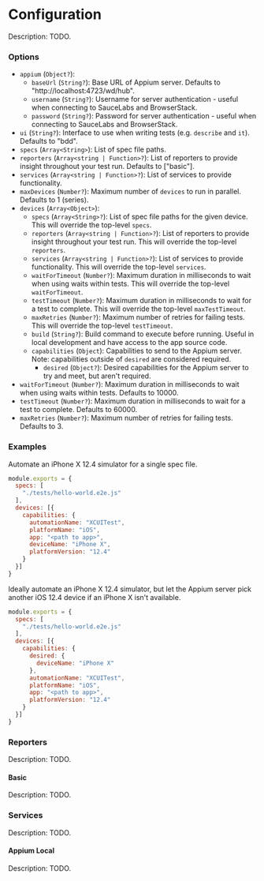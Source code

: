 # Configuration

Description: TODO.

### Options

- `appium` (`Object?`):
  - `baseUrl` (`String?`): Base URL of Appium server. Defaults to "http://localhost:4723/wd/hub".
  - `username` (`String?`): Username for server authentication - useful when connecting to SauceLabs and BrowserStack.
  - `password` (`String?`): Password for server authentication - useful when connecting to SauceLabs and BrowserStack.
- `ui` (`String?`): Interface to use when writing tests (e.g. `describe` and `it`). Defaults to "bdd". 
- `specs` (`Array<String>`): List of spec file paths.
- `reporters` (`Array<string | Function>?`): List of reporters to provide insight throughout your test run. Defaults to ["basic"]. 
- `services` (`Array<string | Function>?`): List of services to provide functionality.
- `maxDevices` (`Number?`): Maximum number of `devices` to run in parallel. Defaults to 1 (series).
- `devices` (`Array<Object>`):
  - `specs` (`Array<String>?`): List of spec file paths for the given device. This will override the top-level `specs`.
  - `reporters` (`Array<string | Function>?`): List of reporters to provide insight throughout your test run. This will override the top-level `reporters`.
  - `services` (`Array<string | Function>?`): List of services to provide functionality. This will override the top-level `services`.
  - `waitForTimeout` (`Number?`): Maximum duration in milliseconds to wait when using waits within tests. This will override the top-level `waitForTimeout`.
  - `testTimeout` (`Number?`): Maximum duration in milliseconds to wait for a test to complete. This will override the top-level `maxTestTimeout`.
  - `maxRetries` (`Number?`): Maximum number of retries for failing tests. This will override the top-level `testTimeout`.
  - `build` (`String?`): Build command to execute before running. Useful in local development and have access to the app source code.
  - `capabilities` (`Object`): Capabilities to send to the Appium server. Note: capabilities outside of `desired` are considered required.
    - `desired` (`Object?`): Desired capabilities for the Appium server to try and meet, but aren't required.
- `waitForTimeout` (`Number?`): Maximum duration in milliseconds to wait when using waits within tests. Defaults to 10000.
- `testTimeout` (`Number?`): Maximum duration in milliseconds to wait for a test to complete. Defaults to 60000.
- `maxRetries` (`Number?`): Maximum number of retries for failing tests. Defaults to 3.

### Examples
 
Automate an iPhone X 12.4 simulator for a single spec file.

```javascript
module.exports = {
  specs: [
    "./tests/hello-world.e2e.js"
  ],
  devices: [{
    capabilities: {
      automationName: "XCUITest",
      platformName: "iOS",
      app: "<path to app>",
      deviceName: "iPhone X",
      platformVersion: "12.4"
    } 
  }]
}
```

Ideally automate an iPhone X 12.4 simulator, but let the Appium server pick another iOS 12.4 device if an iPhone X isn't available.

```javascript
module.exports = {
  specs: [
    "./tests/hello-world.e2e.js"
  ],
  devices: [{
    capabilities: {
      desired: {
        deviceName: "iPhone X"
      },
      automationName: "XCUITest",
      platformName: "iOS",
      app: "<path to app>",
      platformVersion: "12.4"
    } 
  }]
}
```

### Reporters

Description: TODO.

#### Basic

Description: TODO.

### Services

Description: TODO.

#### Appium Local

Description: TODO.